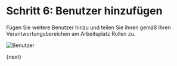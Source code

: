 <!-- add-breadcrumbs -->
# Schritt 6: Benutzer hinzufügen


Fügen Sie weitere Benutzer hinzu und teilen Sie ihnen gemäß Ihren Verantwortungsbereichen am Arbeitsplatz Rollen zu.

<img alt="Benutzer" class="screenshot"
src="{{docs_base_url}}/v13/assets/img/setup-wizard/step-6.png">

{next}
